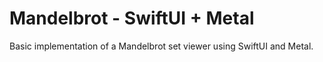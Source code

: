 # Mandelbrot - SwiftUI + Metal

Basic implementation of a Mandelbrot set viewer using SwiftUI and Metal.

